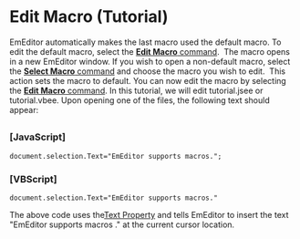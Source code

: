 # Edit Macro (Tutorial)

EmEditor automatically makes the last macro used the default macro. To edit the
default macro, select the
[**Edit Macro** command](../../cmd/macros/macro_edit).  The macro opens in a new EmEditor window. If
you wish to open a non-default macro, select the
[**Select Macro** command](../../cmd/macros/macro_select) and choose the macro
you wish to edit.  This action sets the macro to default. You can now edit the
macro by selecting the
[**Edit Macro** command](../../cmd/macros/macro_edit). In this tutorial, we will edit tutorial.jsee or
tutorial.vbee.
Upon opening one of the files, the following text should appear:

## 

### \[JavaScript\]

```
document.selection.Text="EmEditor supports macros.";
```

### \[VBScript\]

```
document.selection.Text="EmEditor supports macros."
```
The above code uses the[Text Property](../selection/selection_text) and tells EmEditor to insert the text "EmEditor supports macros ."
at the current cursor location.

